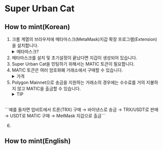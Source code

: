 # Super Urban Cat
## How to mint(Korean)
1. 크롬 계열의 브라우저에 메타마스크(MetaMask)지갑 확장 프로그램(Extension)을 설치합니다.<details><summary>메타마스크?</summary><p>메타마스크는 이더리움 블록체인과 상호작용 하는 데 사용되는 소프트웨어 암호화폐 지갑입니다.</p></details>
2. 메타마스크를 설치 및 초기설정이 끝났다면 지갑이 생성되어 있습니다.
3. Super Urban Cat을 민팅하기 위해서는 MATIC 토큰이 필요합니다.
4. MATIC 토큰은 여러 암호화폐 거래소에서 구매할 수 있습니다.<details><summary>가격</summary><p>Super Urban Cat 1마리의 가격은 0.5 MATIC 입니다. 1 MATIC은 22년 1월 기준으로 3,000원 정도입니다.</p></details>
5. Polygon Mainnet으로 송금을 지원하는 거래소의 경우에는 수수료를 거의 지불하지 않고 MATIC을 출금할 수 있습니다. <details><summary>TIP</summary><p>
안타깝게도 22년 1월 현 시점의 국내거래소는 이더리움 메인넷만 지원하고 있습니다. 이더리움 가스비가 2.0 POS 전환 전 까지는 비쌀 전망입니다. 가장 효율적인 방법은 국내거래소에서 출금수수료가 거의 없는 암호화폐를 구매 해 해외거래소로 전송한 후에 FIAT/BTC/ETH 등으로 환전하고 다시 MATIC을 구매하는 것 입니다.
<br/>
```예를 들자면 업비트에서 트론(TRX) 구매 → 바이낸스로 송금 → TRX/USDT로 판매 → USDT로 MATIC 구매 → MetMask 지갑으로 출금```
</p>
</details>

6. 


## How to mint(English)